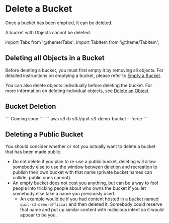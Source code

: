 # Delete a Bucket

Once a bucket has been emptied, it can be deleted. 

A bucket with Objects cannot be deleted.

import Tabs from '@theme/Tabs';
import TabItem from '@theme/TabItem';

## Deleting all Objects in a Bucket
Before deleting a bucket, you must first empty it by removing all objects. For detailed instructions on emptying a bucket, please refer to [Empty a Bucket](05-empty-a-bucket.md).

You can also delete objects individually before deleting the bucket. For more information on deleting individual objects, see [Delete an Object](../working-with-objects/07-delete-an-object.md).

## Bucket Deletion

<Tabs>
  <TabItem value="qcli" label="Using Q's CLI Tooling" default>
```
Coming soon
```
  </TabItem>
  <TabItem value="thirdparty" label="Using a Third-party S3-compatible CLI">
```
aws s3 rb s3://quil-s3-demo-bucket --force  
```
  </TabItem>
</Tabs>

## Deleting a Public Bucket
You should consider whether or not you actually want to delete a bucket that has been made public.
- Do not delete if you plan to re-use a public bucket, deleting will allow somebody else to use the window between deletion and recreation to publish their own bucket with that name (private bucket names can collide, public ones cannot).
- An empty bucket does not cost you anything, but can be a way to fool people into tricking people about who owns the bucket if you let somebody else take a name you previously used.
   - An example would be if you had content hosted in a bucket named `quil-s3-demo-official` and then deleted it.  Somebody could reserve that name and put up similar content with malicious intent so it would appear to be you.
